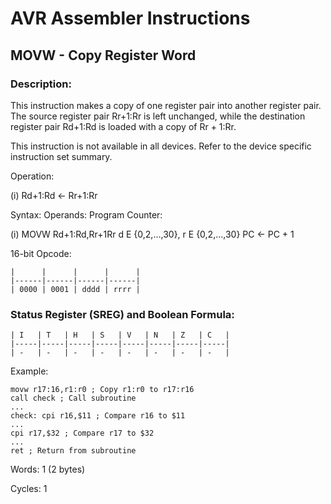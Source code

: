 AVR Assembler Instructions
==========================

MOVW - Copy Register Word
-------------------------

### <a href="" id="N1713B"></a> Description:

This instruction makes a copy of one register pair into another register pair. The source register pair Rr+1:Rr is left unchanged, while the destination register pair Rd+1:Rd is loaded with a copy of Rr + 1:Rr.

This instruction is not available in all devices. Refer to the device specific instruction set summary.

Operation:

(i) Rd+1:Rd ← Rr+1:Rr

Syntax: Operands: Program Counter:

(i) MOVW Rd+1:Rd,Rr+1Rr d E {0,2,…,30}, r E {0,2,…,30} PC ← PC + 1

16-bit Opcode:

```
|      |      |      |      |
|------|------|------|------|
| 0000 | 0001 | dddd | rrrr |
```
### <a href="" id="N17170"></a> Status Register (SREG) and Boolean Formula:

```
| I   | T   | H   | S   | V   | N   | Z   | C   |
|-----|-----|-----|-----|-----|-----|-----|-----|
| -   | -   | -   | -   | -   | -   | -   | -   |
```
Example:

``` programlisting
movw r17:16,r1:r0 ; Copy r1:r0 to r17:r16
call check ; Call subroutine
...
check: cpi r16,$11 ; Compare r16 to $11
...
cpi r17,$32 ; Compare r17 to $32
...
ret ; Return from subroutine
```

Words: 1 (2 bytes)

Cycles: 1
